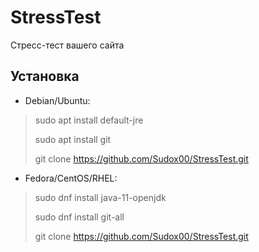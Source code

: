 # StressTest
Стресс-тест вашего сайта
## Установка
+ Debian/Ubuntu:
> sudo apt install default-jre
> 
> sudo apt install git
> 
> git clone https://github.com/Sudox00/StressTest.git
+ Fedora/CentOS/RHEL:
> sudo dnf install java-11-openjdk
>
> sudo dnf install git-all
>
> git clone https://github.com/Sudox00/StressTest.git
